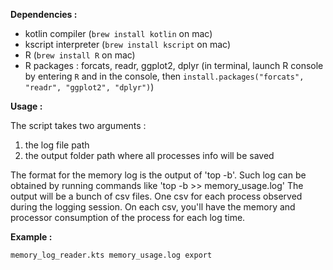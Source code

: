 __Dependencies :__

- kotlin compiler (`brew install kotlin` on mac)
- kscript interpreter (`brew install kscript` on mac)
- R (`brew install R` on mac)
- R packages : forcats, readr, ggplot2, dplyr (in terminal, launch R console by entering `R` and in the console, then `install.packages("forcats", "readr", "ggplot2", "dplyr")`)

__Usage :__

The script takes two arguments :
  1. the log file path
  2. the output folder path where all processes info will be saved

The format for the memory log is the output of 'top -b'. Such log can be obtained by running commands like 'top -b >> memory_usage.log'
The output will be a bunch of csv files. One csv for each process observed during the logging session. On each csv, you'll have the memory and processor consumption of the process for each log time.


__Example :__

`memory_log_reader.kts memory_usage.log export`